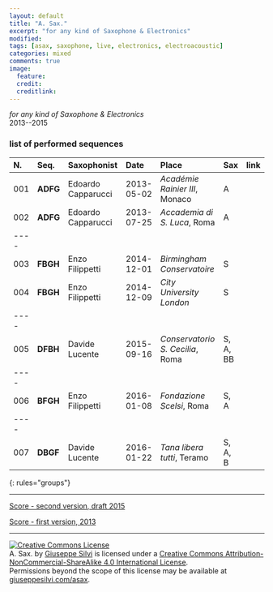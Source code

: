 ```yaml
---
layout: default
title: "A. Sax."
excerpt: "for any kind of Saxophone & Electronics"
modified:
tags: [asax, saxophone, live, electronics, electroacoustic]
categories: mixed
comments: true
image:
  feature:
  credit:
  creditlink:
---
```


*for any kind of Saxophone & Electronics*    
2013--2015

### list of performed sequences

| N.  | Seq.     | Saxophonist                | Date       | Place                            | Sax      | link |
|:----|:---------|:---------------------------|:-----------|:---------------------------------|:---------|:-----|
| 001 | **ADFG** | Edoardo Capparucci         | 2013-05-02 | *Académie Rainier III*,  Monaco  | A        |      |
| 002 | **ADFG** | Edoardo Capparucci         | 2013-07-25 | *Accademia di S. Luca*, Roma     | A        | <a href="https://soundcloud.com/giuseppe-silvi/a-sax-palazzo-carpegna-roma" target="_blank" title="Jump to SoundCloud"><i class="fa fa-link"></i> |
|----
| 003 | **FBGH** | Enzo Filippetti            | 2014-12-01 | *Birmingham Conservatoire*       | S        | |
| 004 | **FBGH** | Enzo Filippetti            | 2014-12-09 | *City University London*         | S        | |
|----
| 005 | **DFBH** | Davide Lucente             | 2015-09-16 | *Conservatorio S. Cecilia*, Roma | S, A, BB | <a href="https://www.youtube.com/embed/LA9oJingdc8" target="_blank" title="Jump to YouTube"><i class="fa fa-link"></i> |
|----
| 006 | **BFGH** | Enzo Filippetti            | 2016-01-08 | *Fondazione Scelsi*, Roma        | S, A     | |
|----
| 007 | **DBGF** | Davide Lucente             | 2016-01-22 | *Tana libera tutti*, Teramo      | S, A, B  | |
{: rules="groups"}

---

[Score - second version, draft 2015](https://www.academia.edu/17588318/A._SAX._-_Matita_v2015)

<!-- <h3 class="link-post"><a href="https://www.academia.edu/s/54c4ecd0c4?source=link" target="_blank" title="Score - second version, draft 2015">Score - second version, draft 2015</a><a href="https://www.academia.edu/s/54c4ecd0c4?source=link" target="_blank" title="Score - second version, draft 2015"><i class="fa fa-link"></i></a></h3> -->

[Score - first version, 2013](https://www.academia.edu/4637680/A._SAX._saxophone_and_electronics_-_SCORE_2013)

<!-- <h3 class="link-post"><a href="https://www.academia.edu/4637680/A._SAX._saxophone_and_electronics_-_SCORE_2013" target="_blank" title="Score - first version, 2013">Score - first version, 2013</a><a href="https://www.academia.edu/4637680/A._SAX._saxophone_and_electronics_-_SCORE_2013" target="_blank" title="Score - first version, 2013"><i class="fa fa-link"></i></a></h3> -->

---

<a rel="license" href="http://creativecommons.org/licenses/by-nc-sa/4.0/"><img alt="Creative Commons License" style="border-width:0" src="https://i.creativecommons.org/l/by-nc-sa/4.0/80x15.png" /></a><br /><span xmlns:dct="http://purl.org/dc/terms/" property="dct:title">A. Sax.</span> by <a xmlns:cc="http://creativecommons.org/ns#" href="giuseppesilvi.com/asax" property="cc:attributionName" rel="cc:attributionURL">Giuseppe Silvi</a> is licensed under a <a rel="license" href="http://creativecommons.org/licenses/by-nc-sa/4.0/">Creative Commons Attribution-NonCommercial-ShareAlike 4.0 International License</a>.<br />Permissions beyond the scope of this license may be available at <a xmlns:cc="http://creativecommons.org/ns#" href="giuseppesilvi.com/asax" rel="cc:morePermissions">giuseppesilvi.com/asax</a>.
